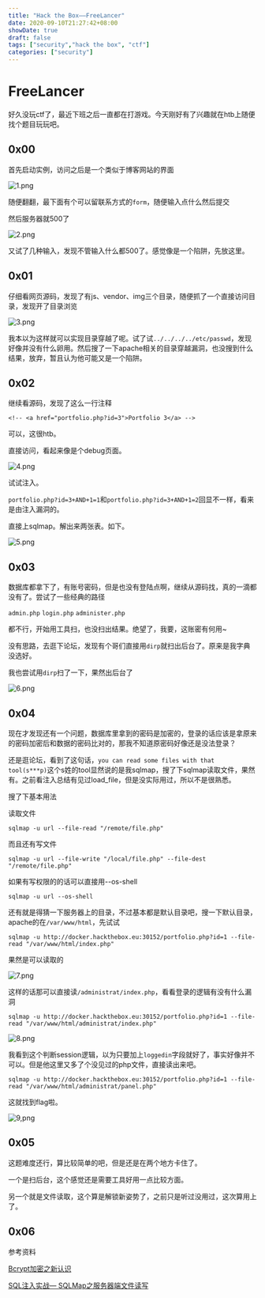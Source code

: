 ```yaml
---
title: "Hack the Box——FreeLancer"
date: 2020-09-10T21:27:42+08:00
showDate: true
draft: false
tags: ["security","hack the box", "ctf"]
categories: ["security"]
---
```


# FreeLancer

好久没玩ctf了，最近下班之后一直都在打游戏。今天刚好有了兴趣就在htb上随便找个题目玩玩吧。

## 0x00

首先启动实例，访问之后是一个类似于博客网站的界面

![1.png](1.png)

随便翻翻，最下面有个可以留联系方式的`form`，随便输入点什么然后提交

然后服务器就500了

![2.png](2.png)

又试了几种输入，发现不管输入什么都500了。感觉像是一个陷阱，先放这里。

## 0x01

仔细看网页源码，发现了有js、vendor、img三个目录，随便抓了一个直接访问目录，发现开了目录浏览

![3.png](3.png)

我本以为这样就可以实现目录穿越了呢。试了试`../../../../etc/passwd`，发现好像并没有什么卵用。然后搜了一下apache相关的目录穿越漏洞，也没搜到什么结果，放弃，暂且认为他可能又是一个陷阱。

## 0x02

继续看源码，发现了这么一行注释

`<!-- <a href="portfolio.php?id=3">Portfolio 3</a> -->`

可以，这很htb。

直接访问，看起来像是个debug页面。

![4.png](4.png)


试试注入。

`portfolio.php?id=3+AND+1=1`和`portfolio.php?id=3+AND+1=2`回显不一样，看来是由注入漏洞的。

直接上sqlmap。解出来两张表。如下。

![5.png](5.png)

## 0x03

数据库都拿下了，有账号密码，但是也没有登陆点啊，继续从源码找，真的一滴都没有了。尝试了一些经典的路径

`admin.php`
`login.php`
`administer.php`

都不行，开始用工具扫，也没扫出结果。绝望了，我要，这账密有何用~

没有思路，去逛下论坛，发现有个哥们直接用`dirp`就扫出后台了。原来是我字典没选好。

我也尝试用`dirp`扫了一下，果然出后台了

![6.png](6.png)

## 0x04

现在才发现还有一个问题，数据库里拿到的密码是加密的，登录的话应该是拿原来的密码加密后和数据的密码比对的，那我不知道原密码好像还是没法登录？

还是逛论坛，看到了这句话，`you can read some files with that tool(s***p)`这个s姓的tool显然说的是我sqlmap，搜了下sqlmap读取文件，果然有。之前看注入总结有见过load_file，但是没实际用过，所以不是很熟悉。

搜了下基本用法

读取文件

`sqlmap -u url --file-read "/remote/file.php"`

而且还有写文件

`sqlmap -u url --file-write "/local/file.php" --file-dest "/remote/file.php"`

如果有写权限的的话可以直接用--os-shell

`sqlmap -u url --os-shell`


还有就是得猜一下服务器上的目录，不过基本都是默认目录吧，搜一下默认目录，apache的在`/var/www/html`，先试试


`sqlmap -u http://docker.hackthebox.eu:30152/portfolio.php?id=1 --file-read "/var/www/html/index.php"`


果然是可以读取的

![7.png](7.png)


这样的话那可以直接读`/administrat/index.php`，看看登录的逻辑有没有什么漏洞


`sqlmap -u http://docker.hackthebox.eu:30152/portfolio.php?id=1 --file-read "/var/www/html/administrat/index.php"`

![8.png](8.png)


我看到这个判断session逻辑，以为只要加上`loggedin`字段就好了，事实好像并不可以。但是他这里又多了个没见过的php文件，直接读出来吧。

`sqlmap -u http://docker.hackthebox.eu:30152/portfolio.php?id=1 --file-read "/var/www/html/administrat/panel.php"`

这就找到flag啦。

![9,png](9.png)

## 0x05

这题难度还行，算比较简单的吧，但是还是在两个地方卡住了。

一个是扫后台，这个感觉还是需要工具好用一点比较方面。

另一个就是文件读取，这个算是解锁新姿势了，之前只是听过没用过，这次算用上了。


## 0x06

参考资料

[Bcrypt加密之新认识](https://www.jianshu.com/p/2b131bfc2f10)

[SQL注入实战— SQLMap之服务器端文件读写](https://blog.csdn.net/God_XiangYu/article/details/96994970)